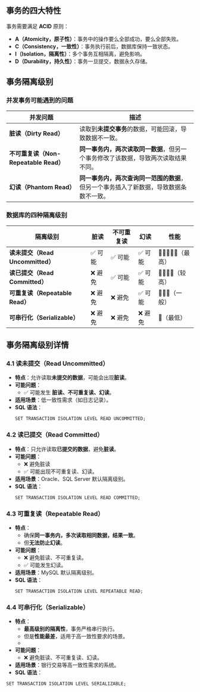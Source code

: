 ## 事务的四大特性
事务需要满足 **ACID** 原则：
- **A（Atomicity，原子性）**：事务中的操作要么全部成功，要么全部失败。
- **C（Consistency，一致性）**：事务执行前后，数据库保持一致状态。
- **I（Isolation，隔离性）**：多个事务互相隔离，避免影响。
- **D（Durability，持久性）**：事务一旦提交，数据永久存储。


## 事务隔离级别
### **并发事务可能遇到的问题**

| 并发问题                           | 描述                                            |
| ------------------------------ | --------------------------------------------- |
| **脏读（Dirty Read）**             | 读取到**未提交事务**的数据，可能回滚，导致数据不一致。                 |
| **不可重复读（Non-Repeatable Read）** | **同一事务内，两次读取同一数据**，但另一个事务修改了该数据，导致两次读取结果不同。   |
| **幻读（Phantom Read）**           | **同一事务内，两次查询同一范围的数据**，但另一个事务插入了新数据，导致数据条数不一致。 |

### **数据库的四种隔离级别**

| **隔离级别**                   | **脏读** | **不可重复读** | **幻读** | **性能**         |
| -------------------------- | ------ | --------- | ------ | -------------- |
| **读未提交（Read Uncommitted）** | ✅ 可能   | ✅ 可能      | ✅ 可能   | 🚀🚀🚀🚀🚀（最高） |
| **读已提交（Read Committed）**   | ❌ 避免   | ✅ 可能      | ✅ 可能   | 🚀🚀🚀🚀（较高）   |
| **可重复读（Repeatable Read）**  | ❌ 避免   | ❌ 避免      | ✅ 可能   | 🚀🚀🚀（一般）     |
| **可串行化（Serializable）**     | ❌ 避免   | ❌ 避免      | ❌ 避免   | 🚀（最低）         |

## **事务隔离级别详情**

### **4.1 读未提交（Read Uncommitted）**
- **特点**：允许读取**未提交的数据**，可能会出现**脏读**。
- **可能问题**：
    - ✅ 可能发生 **脏读、不可重复读、幻读**。
- **适用场景**：低一致性需求（如日志记录）。
- **SQL 语法**：
    ```mysql
    SET TRANSACTION ISOLATION LEVEL READ UNCOMMITTED;
    ```

### **4.2 读已提交（Read Committed）**

- **特点**：只允许读取**已提交的数据**，避免**脏读**。
- **可能问题**：
    - ❌ 避免脏读
    - ✅ 可能出现不可重复读、幻读。
- **适用场景**：Oracle、SQL Server 默认隔离级别。
- **SQL 语法**：
    ```mysql
    SET TRANSACTION ISOLATION LEVEL READ COMMITTED;
    ```

### **4.3 可重复读（Repeatable Read）**

- **特点**：
    - 确保**同一事务内，多次读取相同数据，结果一致**。
    - 但**无法防止幻读**。
- **可能问题**：
    - ❌ 避免脏读、不可重复读。
    - ✅ 可能发生幻读。
- **适用场景**：MySQL 默认隔离级别。
- **SQL 语法**：
    ```mysql
    SET TRANSACTION ISOLATION LEVEL REPEATABLE READ;
    ```

### **4.4 可串行化（Serializable）**
- **特点**：
    - **最高级别的隔离性**，事务严格串行执行。
    - 但是**性能最差**，适用于高一致性要求的场景。
    - 
- **可能问题**：
    - ❌ 避免脏读、不可重复读、幻读。
- **适用场景**：银行交易等高一致性需求的系统。
- **SQL 语法**：
```mysql
SET TRANSACTION ISOLATION LEVEL SERIALIZABLE;
```